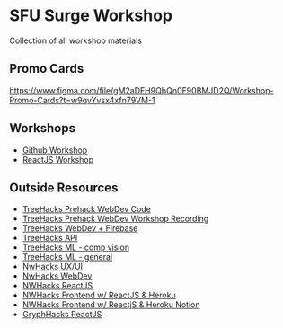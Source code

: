 # SFU Surge Workshop
 Collection of all workshop materials
 
## Promo Cards

https://www.figma.com/file/gM2aDFH9QbQn0F90BMJD2Q/Workshop-Promo-Cards?t=w9qvYvsx4xfn79VM-1
 
## Workshops

- [Github Workshop](https://github.com/WongMatthew/SFU-Surge-Workshop/tree/main/Github%20Workshop)
- [ReactJS Workshop](https://github.com/WongMatthew/SFU-Surge-Workshop/tree/main/ReactJS%20Workshop)

## Outside Resources

- [TreeHacks Prehack WebDev Code](https://github.com/TreeHacks/treehacks-wordle-clone-2023)
- [TreeHacks Prehack WebDev Workshop Recording](https://stanford.zoom.us/rec/play/DkzlS5gseyEWsSLttb-sefTIx_ZTvdIm2ivo2u7DCXkhL3zplRibZ_9YMp0m1y5-lTq0rl2OHbZ1G-Gc.dFhi2UrXpSpfjV8j?continueMode=true&_x_zm_rtaid=274YiNpCR-2C1zPUut-5yA.1676947163558.67e7d24b8d699287e4b3cccb87e27901&_x_zm_rhtaid=341)
- [TreeHacks WebDev + Firebase](https://github.com/TreeHacks/hackpack-web-firebase)
- [TreeHacks API](https://github.com/TreeHacks/hackpack-web-api)
- [TreeHacks ML - comp vision](https://github.com/TreeHacks/computer-vision-hackpack)
- [TreeHacks ML - general](https://github.com/TreeHacks/hackpack-ml)
- [NwHacks UX/UI](https://www.figma.com/file/sVANUXonw5MN036bS9fgv6/UBC-CSS-x-nwPlus%3A-UX-%26-UI-Workshop-(DUPLICATE-BEFORE-USE)?node-id=0%3A1&t=yj3zdP6PCNvv0poU-0)
- [NwHacks WebDev](https://docs.google.com/presentation/d/1oCpwV7RJVkz66mL8C3NWEk6PjxljLV1SKoq9o_MMg0o/edit?usp=sharing)
- [NWHacks ReactJS](https://docs.google.com/presentation/d/1l2HjhWJBQEKnsFs3KW83H2YxIaPKJ693bQ5NL5DmTjs/edit#slide=id.g1e89ebcad84_0_1387)
- [NWHacks Frontend w/ ReactJS & Heroku](https://docs.google.com/presentation/d/1sgHw0Q7RalZyV7h0EbKBgB5BqSYNKovZFvKiiNBOWxE/edit#slide=id.g10489da74b9_0_1)
- [NWHacks Frontend w/ ReactjS & Heroku Notion](https://nwplus.notion.site/nwPlus-Frontend-w-React-Heroku-da642151920e4294b388581895c253ec)
- [GryphHacks ReactJS](https://docs.google.com/presentation/d/1Jf1MVFlz5ItMMwJLRF3XDfJv0KKyFJ6y/edit?usp=sharing&ouid=102952760813594162806&rtpof=true&sd=true)
